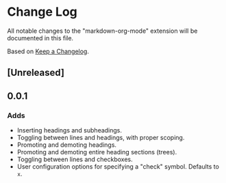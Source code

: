 # Change Log

All notable changes to the "markdown-org-mode" extension will be documented in
this file.

Based on [Keep a Changelog](http://keepachangelog.com/).

## [Unreleased]

## 0.0.1
### Adds
- Inserting headings and subheadings.
- Toggling between lines and headings, with proper scoping.
- Promoting and demoting headings.
- Promoting and demoting entire heading sections (trees).
- Toggling between lines and checkboxes.
- User configuration options for specifying a "check" symbol. Defaults to `x`.
